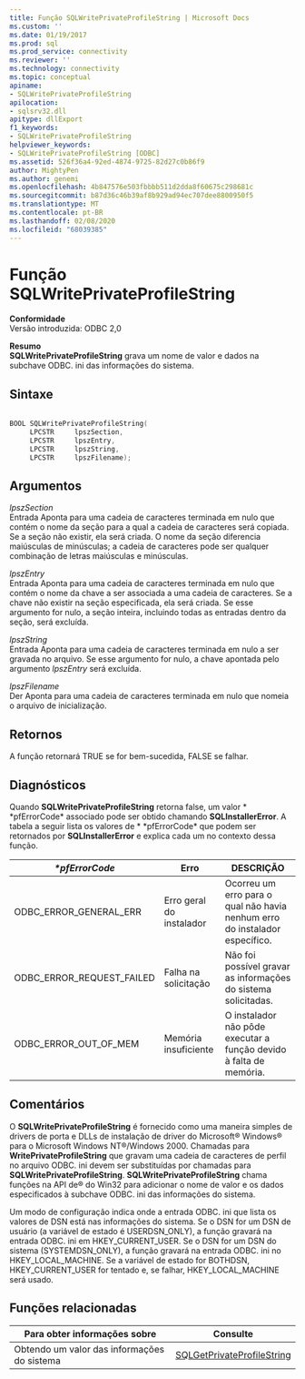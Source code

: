 ```yaml
---
title: Função SQLWritePrivateProfileString | Microsoft Docs
ms.custom: ''
ms.date: 01/19/2017
ms.prod: sql
ms.prod_service: connectivity
ms.reviewer: ''
ms.technology: connectivity
ms.topic: conceptual
apiname:
- SQLWritePrivateProfileString
apilocation:
- sqlsrv32.dll
apitype: dllExport
f1_keywords:
- SQLWritePrivateProfileString
helpviewer_keywords:
- SQLWritePrivateProfileString [ODBC]
ms.assetid: 526f36a4-92ed-4874-9725-82d27c0b86f9
author: MightyPen
ms.author: genemi
ms.openlocfilehash: 4b847576e503fbbbb511d2dda8f60675c298681c
ms.sourcegitcommit: b87d36c46b39af8b929ad94ec707dee8800950f5
ms.translationtype: MT
ms.contentlocale: pt-BR
ms.lasthandoff: 02/08/2020
ms.locfileid: "68039385"
---
```

# <a name="sqlwriteprivateprofilestring-function"></a>Função SQLWritePrivateProfileString
**Conformidade**  
 Versão introduzida: ODBC 2,0  
  
 **Resumo**  
 **SQLWritePrivateProfileString** grava um nome de valor e dados na subchave ODBC. ini das informações do sistema.  
  
## <a name="syntax"></a>Sintaxe  
  
```cpp  
  
BOOL SQLWritePrivateProfileString(  
     LPCSTR     lpszSection,  
     LPCSTR     lpszEntry,  
     LPCSTR     lpszString,  
     LPCSTR     lpszFilename);  
```  
  
## <a name="arguments"></a>Argumentos  
 *lpszSection*  
 Entrada Aponta para uma cadeia de caracteres terminada em nulo que contém o nome da seção para a qual a cadeia de caracteres será copiada. Se a seção não existir, ela será criada. O nome da seção diferencia maiúsculas de minúsculas; a cadeia de caracteres pode ser qualquer combinação de letras maiúsculas e minúsculas.  
  
 *lpszEntry*  
 Entrada Aponta para uma cadeia de caracteres terminada em nulo que contém o nome da chave a ser associada a uma cadeia de caracteres. Se a chave não existir na seção especificada, ela será criada. Se esse argumento for nulo, a seção inteira, incluindo todas as entradas dentro da seção, será excluída.  
  
 *lpszString*  
 Entrada Aponta para uma cadeia de caracteres terminada em nulo a ser gravada no arquivo. Se esse argumento for nulo, a chave apontada pelo argumento *lpszEntry* será excluída.  
  
 *lpszFilename*  
 Der Aponta para uma cadeia de caracteres terminada em nulo que nomeia o arquivo de inicialização.  
  
## <a name="returns"></a>Retornos  
 A função retornará TRUE se for bem-sucedida, FALSE se falhar.  
  
## <a name="diagnostics"></a>Diagnósticos  
 Quando **SQLWritePrivateProfileString** retorna false, um valor * \*pfErrorCode* associado pode ser obtido chamando **SQLInstallerError**. A tabela a seguir lista os valores de * \*pfErrorCode* que podem ser retornados por **SQLInstallerError** e explica cada um no contexto dessa função.  
  
|*\*pfErrorCode*|Erro|DESCRIÇÃO|  
|---------------------|-----------|-----------------|  
|ODBC_ERROR_GENERAL_ERR|Erro geral do instalador|Ocorreu um erro para o qual não havia nenhum erro do instalador específico.|  
|ODBC_ERROR_REQUEST_FAILED|Falha na solicitação|Não foi possível gravar as informações do sistema solicitadas.|  
|ODBC_ERROR_OUT_OF_MEM|Memória insuficiente|O instalador não pôde executar a função devido à falta de memória.|  
  
## <a name="comments"></a>Comentários  
 O **SQLWritePrivateProfileString** é fornecido como uma maneira simples de drivers de porta e DLLs de instalação de driver do Microsoft® Windows® para o Microsoft Windows NT®/Windows 2000. Chamadas para **WritePrivateProfileString** que gravam uma cadeia de caracteres de perfil no arquivo ODBC. ini devem ser substituídas por chamadas para **SQLWritePrivateProfileString**. **SQLWritePrivateProfileString** chama funções na API de® do Win32 para adicionar o nome de valor e os dados especificados à subchave ODBC. ini das informações do sistema.  
  
 Um modo de configuração indica onde a entrada ODBC. ini que lista os valores de DSN está nas informações do sistema. Se o DSN for um DSN de usuário (a variável de estado é USERDSN_ONLY), a função gravará na entrada ODBC. ini em HKEY_CURRENT_USER. Se o DSN for um DSN do sistema (SYSTEMDSN_ONLY), a função gravará na entrada ODBC. ini no HKEY_LOCAL_MACHINE. Se a variável de estado for BOTHDSN, HKEY_CURRENT_USER for tentado e, se falhar, HKEY_LOCAL_MACHINE será usado.  
  
## <a name="related-functions"></a>Funções relacionadas  
  
|Para obter informações sobre|Consulte|  
|---------------------------|---------|  
|Obtendo um valor das informações do sistema|[SQLGetPrivateProfileString](../../../odbc/reference/syntax/sqlgetprivateprofilestring-function.md)|

